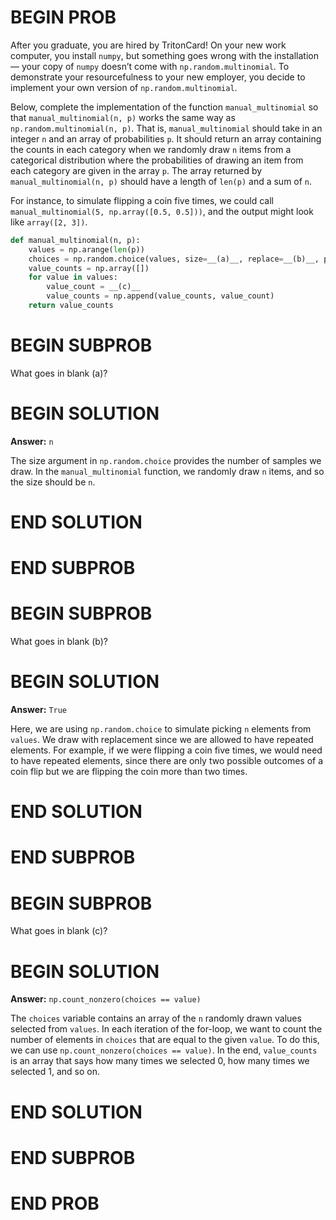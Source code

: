 # BEGIN PROB

After you graduate, you are hired by TritonCard! On your new work computer, you install `numpy`, but something goes wrong with the installation — your copy of `numpy` doesn’t come with `np.random.multinomial`. To demonstrate your resourcefulness to your new employer, you decide to implement your own version of `np.random.multinomial`.

Below, complete the implementation of the function `manual_multinomial` so that `manual_multinomial(n, p)` works the same way as `np.random.multinomial(n, p)`. That is, `manual_multinomial` should take in an integer `n` and an array of probabilities `p`. It should return an array containing the counts in each category when we randomly draw `n` items from a categorical distribution where the probabilities of drawing an item from each category are given in the array `p`. The array returned by `manual_multinomial(n, p)` should have a length of `len(p)` and a sum of `n`.

For instance, to simulate flipping a coin five times, we could call `manual_multinomial(5, np.array([0.5, 0.5]))`, and the output might look like `array([2, 3])`.

``` py
def manual_multinomial(n, p):
    values = np.arange(len(p))
    choices = np.random.choice(values, size=__(a)__, replace=__(b)__, p=p)
    value_counts = np.array([])
    for value in values:
        value_count = __(c)__
        value_counts = np.append(value_counts, value_count)
    return value_counts
```

# BEGIN SUBPROB
What goes in blank (a)?

# BEGIN SOLUTION

**Answer:** `n`

The size argument in `np.random.choice` provides the number of samples we draw. In the `manual_multinomial` function, we randomly draw `n` items, and so the size should be `n`. 
# END SOLUTION
# END SUBPROB

# BEGIN SUBPROB
What goes in blank (b)?

# BEGIN SOLUTION

**Answer:** `True`

Here, we are using `np.random.choice` to simulate picking `n` elements from `values`. We draw with replacement since we are allowed to have repeated elements. For example, if we were flipping a coin five times, we would need to have repeated elements, since there are only two possible outcomes of a coin flip but we are flipping the coin more than two times.
# END SOLUTION
# END SUBPROB

# BEGIN SUBPROB
What goes in blank \(c\)?

# BEGIN SOLUTION

**Answer:** `np.count_nonzero(choices == value)`

The `choices` variable contains an array of the `n` randomly drawn values selected from `values`. In each iteration of the for-loop, we want to count the number of elements in `choices` that are equal to the given `value`. To do this, we can use `np.count_nonzero(choices == value)`. In the end, `value_counts` is an array that says how many times we selected 0, how many times we selected 1, and so on. 

# END SOLUTION
# END SUBPROB
# END PROB
